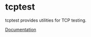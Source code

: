 tcptest
=======

tcptest provides utilities for TCP testing.

[Documentation](http://godoc.org/github.com/stvp/tcptest)

